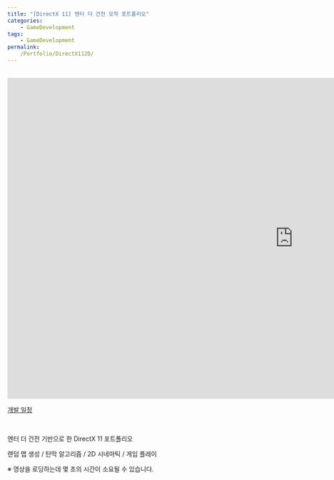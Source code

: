 ```yaml
---
title: "[DirectX 11] 엔터 더 건전 모작 포트폴리오"
categories:
    - GameDevelopment
tags:
    - GameDevelopment
permalink: 
    /Portfolio/DirectX112D/
---
```


<br>

<iframe width="1280" height="720" src="https://www.youtube.com/embed/t2ZQvJKrptc" title="YouTube video player" frameborder="0" allow="accelerometer; autoplay; clipboard-write; encrypted-media; gyroscope; picture-in-picture" allowfullscreen></iframe>

<br>

[개발 일정](https://1drv.ms/x/s!Au2-X3MW_ccViFxyKhSoeG0mcF_8?e=Wr12Kw)

<br>

엔터 더 건전 기반으로 한 DirectX 11 포트폴리오

랜덤 맵 생성 / 탄막 알고리즘 / 2D 시네마틱 / 게임 플레이


※ 영상을 로딩하는데 몇 초의 시간이 소요될 수 있습니다. 